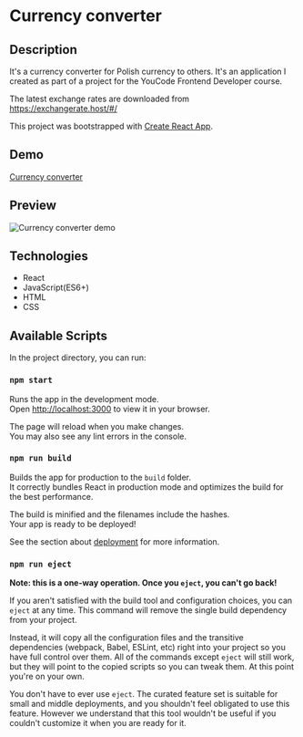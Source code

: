 # Currency converter

## Description

It's a currency converter for Polish currency to others. It's an application I created as part of a project for the YouCode Frontend Developer course.

The latest exchange rates are downloaded from https://exchangerate.host/#/ 

This project was bootstrapped with [Create React App](https://github.com/facebook/create-react-app).

## Demo

[Currency converter](https://krystiangreblowski.github.io/currency-converter-react/)

## Preview

![Currency converter demo](https://i.postimg.cc/fLfZsfpx/currency-converter-demo-M12-2.gif)

## Technologies
- React
- JavaScript(ES6+)
- HTML
- CSS

## Available Scripts

In the project directory, you can run:

### `npm start`

Runs the app in the development mode.\
Open [http://localhost:3000](http://localhost:3000) to view it in your browser.

The page will reload when you make changes.\
You may also see any lint errors in the console.

### `npm run build`

Builds the app for production to the `build` folder.\
It correctly bundles React in production mode and optimizes the build for the best performance.

The build is minified and the filenames include the hashes.\
Your app is ready to be deployed!

See the section about [deployment](https://facebook.github.io/create-react-app/docs/deployment) for more information.

### `npm run eject`

**Note: this is a one-way operation. Once you `eject`, you can't go back!**

If you aren't satisfied with the build tool and configuration choices, you can `eject` at any time. This command will remove the single build dependency from your project.

Instead, it will copy all the configuration files and the transitive dependencies (webpack, Babel, ESLint, etc) right into your project so you have full control over them. All of the commands except `eject` will still work, but they will point to the copied scripts so you can tweak them. At this point you're on your own.

You don't have to ever use `eject`. The curated feature set is suitable for small and middle deployments, and you shouldn't feel obligated to use this feature. However we understand that this tool wouldn't be useful if you couldn't customize it when you are ready for it.
